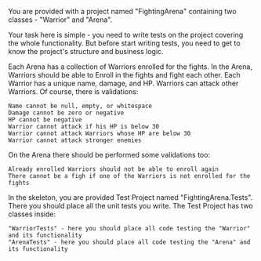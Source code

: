 You are provided with a project named "FightingArena" containing two classes - "Warrior" and "Arena". 

Your task here is simple - you need to write tests on the project covering the whole functionality. But before start writing tests, you need to get to know the project's structure and business logic.

Each Arena has a collection of Warriors enrolled for the fights. In the Arena, Warriors should be able to Enroll in the fights and fight each other. Each Warrior has a unique name, damage, and HP. Warriors can attack other Warriors. Of course, there is validations:

	Name cannot be null, empty, or whitespace
	Damage cannot be zero or negative
	HP cannot be negative
	Warrior cannot attack if his HP is below 30
	Warrior cannot attack Warriors whose HP are below 30
	Warrior cannot attack stronger enemies

On the Arena there should be performed some validations too:

	Already enrolled Warriors should not be able to enroll again
	There cannot be a figh if one of the Warriors is not enrolled for the fights

In the skeleton, you are provided Test Project named "FightingArena.Tests". There you should place all the unit tests you write. The Test Project has two classes inside:

	"WarriorTests" - here you should place all code testing the "Warrior" and its functionality
	"ArenaTests" - here you should place all code testing the "Arena" and its functionality
